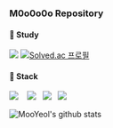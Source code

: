 ### M0o0o0o Repository

#### 📗 Study
<a href="https://shade-jackrabbit-4bd.notion.site/Study-6ee5f1cf1bed469d93c73ff52d490a01" target="_blank"><img src="https://img.shields.io/badge/Notion-000000?style=flat-square&logo=notion&logoColor=white"/></a>
[![Solved.ac
프로필](http://mazassumnida.wtf/api/mini/generate_badge?boj=dlandif22)](https://solved.ac/dlandif22)
#### 🔨 Stack 
<img src="https://img.shields.io/badge/JS-F7DF1E?style=flat-square&logo=javascript&logoColor=white"/> &nbsp;&nbsp;
<img src="https://img.shields.io/badge/Node.js-7ed9ab?style=flat-square&logo=node&logoColor=white"/>&nbsp;&nbsp;
<img src="https://img.shields.io/badge/Java-007396?style=flat-square&logo=java&logoColor=white"/>&nbsp;&nbsp;
<img src="https://img.shields.io/badge/Spring-6DB33F?style=flat-square&logo=spring&logoColor=white"/>&nbsp;&nbsp;

![MooYeol's github stats](https://github-readme-stats.vercel.app/api?username=M0o0o0o&show_icons=true&theme=tokyonight)
